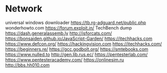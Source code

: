 # Network

universal windows downloader
https://tb.rg-adguard.net/public.php
wonderhowto.com
https://forum.exploit.in/
TechBench dump
https://dash.generalassemb.ly
http://jsforcats.com/
https://bonsaiden.github.io/JavaScript-Garden/
https://itechhacks.com
https://www.defcon.org/
https://hackingvision.com
https://itechhacks.com/
https://beginners.re/
https://gcc.godbolt.org/
https://smtebooks.com
https://www.nulled.to
http://gen.lib.rus.ec/
https://pentesterlab.com/
https://www.pentesteracademy.com/
https://onlinesim.ru
http://bbs.hh010.com

